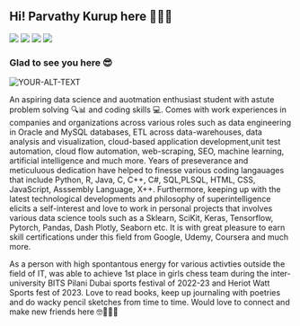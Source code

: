 ## Hi! Parvathy Kurup here 🙌👩‍💻
[<img src="https://img.shields.io/badge/Kaggle-20BEFF?style=for-the-badge&logo=Kaggle&logoColor=white">](https://www.kaggle.com/competitions)
[<img src="https://img.shields.io/badge/LinkedIn-0077B5?style=for-the-badge&logo=linkedin&logoColor=white">](https://www.linkedin.com/in/parvathykurup/)
[<img src="https://img.shields.io/badge/Instagram-E4405F?style=for-the-badge&logo=instagram&logoColor=white">](https://www.instagram.com/deprived_humor/)
[<img src="https://img.shields.io/badge/-LeetCode-FFA116?style=for-the-badge&logo=LeetCode&logoColor=black">](https://leetcode.com/kelseir/)
### Glad to see you here 😎

<picture>
<source media="(prefers-color-scheme: dark)" srcset="https://i.pinimg.com/originals/45/2a/f3/452af39e8f2977f5b5b4e3d10c5475cb.gif">  
<source media="(prefers-color-scheme: light)" srcset="https://i.pinimg.com/originals/45/2a/f3/452af39e8f2977f5b5b4e3d10c5475cb.gif">
<img alt="YOUR-ALT-TEXT" src="Forever typing awayyyyyy">                                                                             
</picture>  

An aspiring data science and auotmation enthusiast student with astute problem solving 🔍📊 and coding skills 💻. Comes with work experiences in companies and organizations across various roles such as data engineering in Oracle and MySQL databases, ETL across data-warehouses, data analysis and visualization, cloud-based application development,unit test automation, cloud flow automation, web-scraping, SEO, machine learning, artificial intelligence and much more. Years of preseverance and meticuluous dedication have helped to finesse various coding langauages that include Python, R, Java, C, C++, C#, SQL,PLSQL, HTML, CSS, JavaScript, Asssembly Language, X++. Furthermore, keeping up with the latest technological developments and philosophy of superintelligence elicits a self-interest and love to work in personal projects that involves various data science tools such as a Sklearn, SciKit, Keras, Tensorflow, Pytorch, Pandas, Dash Plotly, Seaborn etc. It is with great pleasure to earn skill certifications under this field from Google, Udemy, Coursera and much more.

As a person with high spontantous energy for various activties outside the field of IT, was able to achieve 1st place in girls chess team during the inter-university BITS Pilani Dubai sports festival of 2022-23 and Heriot Watt Sports fest of 2023. Love to read books, keep up journaling with poetries and do wacky pencil sketches from time to time. Would love to connect and make new friends here 🤓💯🙋‍♀️
  


  

